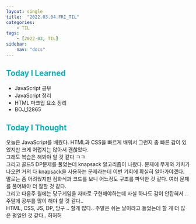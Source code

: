 ```yaml
---
layout: single
title:  "2022.03.04.FRI_TIL"
categories: 
    - TIL
tags: 
    - [2022-03, TIL]
sidebar:
    nav: "docs"
---
```



## <a style="color:#00adb5">Today I Learned</a>
- JavaScript 공부
- JavaScript 정리
- HTML 마크업 요소 정리
- BOJ_12865

## <a style="color:#00adb5">Today I Thought</a>
오늘은 JavaScript를 배웠다. HTML과 CSS을 빠르게 배워서 그런지 좀 빠른 감이 있었지만 크게 어렵지는 않아서 괜찮았다.<br>
그래도 복습은 해봐야 알 것 같다 ㅋㅋ <br>
그리고 골드5 DP문제를 풀었는데 knapsack 알고리즘이 나왔다. 문제에 무게와 가치가 나오면 거의 다 knapsack을 사용하는 문제라는데 이번 기회에 확실히 알아가야겠다.<br>
말로는 좀 어려웠지만 점화식과 코드를 보니 어느정도 구조를 파악한 것 같다. 여러 문제를 풀어봐야 더 잘할 것 같다.<br>
그리고 다음주 월에는 당구게임을 자바로 구현해야하는데 사실 하나도 감이 안잡혀서 .. 주말에 공부를 많이 해야 할 것 같다.. <br>
HTML, CSS, JS, DP, 당구 .. 할게 많다.. 주말은 쉬는 날이라고 들었는데 할 게 더 많은 평일인 것 같다.. 허허허